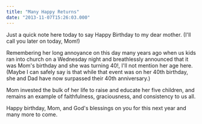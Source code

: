 ```yaml
---
title: "Many Happy Returns"
date: "2013-11-07T15:26:03.000"
---
```


Just a quick note here today to say Happy Birthday to my dear mother. (I'll call you later on today, Mom!)

Remembering her long annoyance on this day many years ago when us kids ran into church on a Wednesday night and breathlessly announced that it was Mom's birthday and she was turning 40!, I'll not mention her age here. (Maybe I can safely say is that while that event was on her 40th birthday, she and Dad have now surpassed their 40th anniversary.)

Mom invested the bulk of her life to raise and educate her five children, and remains an example of faithfulness, graciousness, and consistency to us all.

Happy birthday, Mom, and God's blessings on you for this next year and many more to come.
